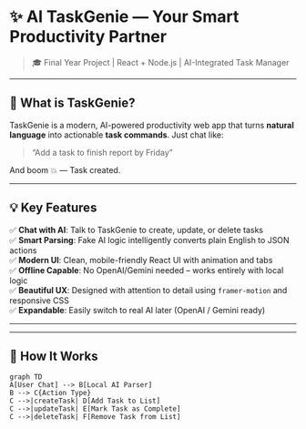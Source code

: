 # ✨ AI TaskGenie — Your Smart Productivity Partner

> 🎓 Final Year Project | React + Node.js | AI-Integrated Task Manager

---

## 🚀 What is TaskGenie?

TaskGenie is a modern, AI-powered productivity web app that turns **natural language** into actionable **task commands**. Just chat like:

> “Add a task to finish report by Friday”

And boom 💥 — Task created.

---

## 💡 Key Features

✅ **Chat with AI**: Talk to TaskGenie to create, update, or delete tasks  
✅ **Smart Parsing**: Fake AI logic intelligently converts plain English to JSON actions  
✅ **Modern UI**: Clean, mobile-friendly React UI with animation and tabs  
✅ **Offline Capable**: No OpenAI/Gemini needed – works entirely with local logic  
✅ **Beautiful UX**: Designed with attention to detail using `framer-motion` and responsive CSS  
✅ **Expandable**: Easily switch to real AI later (OpenAI / Gemini ready)

---


---

## 🧠 How It Works

```mermaid
graph TD
A[User Chat] --> B[Local AI Parser]
B --> C{Action Type}
C -->|createTask| D[Add Task to List]
C -->|updateTask| E[Mark Task as Complete]
C -->|deleteTask| F[Remove Task from List]

